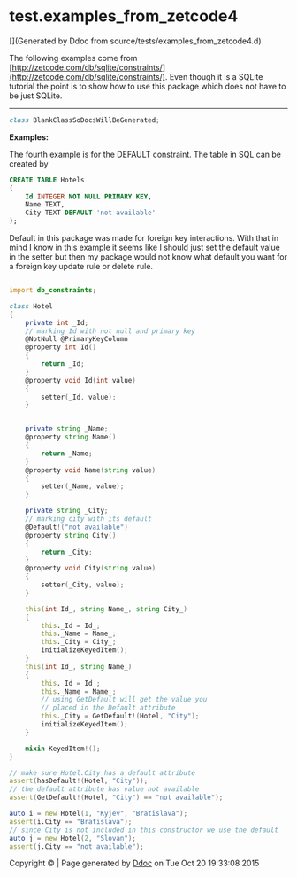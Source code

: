 # test.examples_from_zetcode4

[](Generated by Ddoc from source/tests/examples_from_zetcode4.d)

The following examples come from
[http://zetcode.com/db/sqlite/constraints/](http://zetcode.com/db/sqlite/constraints/).
Even though it is a SQLite tutorial the point is to show how to use this package
which does not have to be just SQLite.

***
<a name="BlankClassSoDocsWillBeGenerated" href="#BlankClassSoDocsWillBeGenerated"></a>
```d
class BlankClassSoDocsWillBeGenerated;

```

**Examples:**

The fourth example is for the DEFAULT constraint. The table
in SQL can be created by
```sql
CREATE TABLE Hotels
(
    Id INTEGER NOT NULL PRIMARY KEY,
    Name TEXT,
    City TEXT DEFAULT 'not available'
);


```


Default in this package was made for foreign key interactions. With that
in mind I know in this example it seems like I should just set
the default value in the setter but then my package would not know what
default you want for a foreign key update rule or delete rule.

```d

import db_constraints;

class Hotel
{
    private int _Id;
    // marking Id with not null and primary key
    @NotNull @PrimaryKeyColumn
    @property int Id()
    {
        return _Id;
    }
    @property void Id(int value)
    {
        setter(_Id, value);
    }


    private string _Name;
    @property string Name()
    {
        return _Name;
    }
    @property void Name(string value)
    {
        setter(_Name, value);
    }

    private string _City;
    // marking city with its default
    @Default!("not available")
    @property string City()
    {
        return _City;
    }
    @property void City(string value)
    {
        setter(_City, value);
    }

    this(int Id_, string Name_, string City_)
    {
        this._Id = Id_;
        this._Name = Name_;
        this._City = City_;
        initializeKeyedItem();
    }
    this(int Id_, string Name_)
    {
        this._Id = Id_;
        this._Name = Name_;
        // using GetDefault will get the value you
        // placed in the Default attribute
        this._City = GetDefault!(Hotel, "City");
        initializeKeyedItem();
    }

    mixin KeyedItem!();
}

// make sure Hotel.City has a default attribute
assert(hasDefault!(Hotel, "City"));
// the default attribute has value not available
assert(GetDefault!(Hotel, "City") == "not available");

auto i = new Hotel(1, "Kyjev", "Bratislava");
assert(i.City == "Bratislava");
// since City is not included in this constructor we use the default
auto j = new Hotel(2, "Slovan");
assert(j.City == "not available");

```




Copyright :copyright:  | Page generated by [Ddoc](http://dlang.org/ddoc.html) on Tue Oct 20 19:33:08 2015

